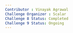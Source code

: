 ```yaml
---
Contributor : Vinayak Agrawal
Challenge Organizer : Scalar
Challenge 8 Status: Completed
Challenge 9 Status: Ongoing 
---
```

